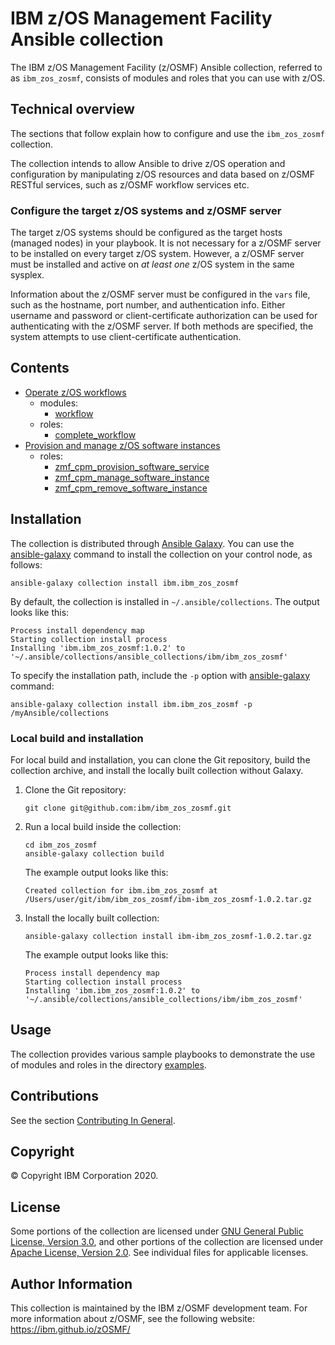 # IBM z/OS Management Facility Ansible collection
The IBM z/OS Management Facility (z/OSMF) Ansible collection, referred to as `ibm_zos_zosmf`, consists of modules and roles that you can use with z/OS.


## Technical overview
The sections that follow explain how to configure and use the `ibm_zos_zosmf` collection.

The collection intends to allow Ansible to drive z/OS operation and configuration by manipulating z/OS resources and data based on z/OSMF RESTful services, such as z/OSMF workflow services etc.

### Configure the target z/OS systems and z/OSMF server
The target z/OS systems should be configured as the target hosts (managed nodes) in your playbook. It is not necessary for a z/OSMF server to be installed on every target z/OS system. However, a z/OSMF server must be installed and active on *at least one* z/OS system in the same sysplex.

Information about the z/OSMF server must be configured in the `vars` file, such as the hostname, port number, and authentication info. Either username and password or client-certificate authorization can be used for authenticating with the z/OSMF server.  If both methods are specified, the system attempts to use client-certificate authentication.


## Contents
- [Operate z/OS workflows](https://github.com/IBM/ibm_zos_zosmf/blob/release-v1.0.2/docs/README_workflow.md)
    - modules:
        - [workflow](https://github.com/IBM/ibm_zos_zosmf/blob/release-v1.0.2/docs/README_workflow.md#Modules)
    - roles:
        - [complete_workflow](https://github.com/IBM/ibm_zos_zosmf/blob/release-v1.0.2/docs/README_workflow.md#Roles)
- [Provision and manage z/OS software instances](https://github.com/IBM/ibm_zos_zosmf/blob/release-v1.0.2/docs/README_cpm.md)
    - roles:
        - [zmf_cpm_provision_software_service](https://github.com/IBM/ibm_zos_zosmf/blob/release-v1.0.2/docs/README_cpm.md#Roles-Specification)
        - [zmf_cpm_manage_software_instance](https://github.com/IBM/ibm_zos_zosmf/blob/release-v1.0.2/docs/README_cpm.md#Roles-Specification)
        - [zmf_cpm_remove_software_instance](https://github.com/IBM/ibm_zos_zosmf/blob/release-v1.0.2/docs/README_cpm.md#Roles-Specification)


## Installation
The collection is distributed through [Ansible Galaxy](https://galaxy.ansible.com/). You can use the [ansible-galaxy](https://docs.ansible.com/ansible/latest/cli/ansible-galaxy.html) command to install the collection on your control node, as follows:

```
ansible-galaxy collection install ibm.ibm_zos_zosmf
```

By default, the collection is installed in `~/.ansible/collections`. The output looks like this:

```
Process install dependency map
Starting collection install process
Installing 'ibm.ibm_zos_zosmf:1.0.2' to '~/.ansible/collections/ansible_collections/ibm/ibm_zos_zosmf'
```

To specify the installation path, include the `-p` option with [ansible-galaxy](https://docs.ansible.com/ansible/latest/cli/ansible-galaxy.html) command:

```
ansible-galaxy collection install ibm.ibm_zos_zosmf -p /myAnsible/collections
```

### Local build and installation
For local build and installation, you can clone the Git repository, build the collection archive, and install the locally built collection without Galaxy.

1.  Clone the Git repository:

    ```
    git clone git@github.com:ibm/ibm_zos_zosmf.git
    ```

2.  Run a local build inside the collection:

    ```
    cd ibm_zos_zosmf
    ansible-galaxy collection build
    ```

    The example output looks like this:

    ```
    Created collection for ibm.ibm_zos_zosmf at /Users/user/git/ibm/ibm_zos_zosmf/ibm-ibm_zos_zosmf-1.0.2.tar.gz
    ```

3.  Install the locally built collection:

    ```
    ansible-galaxy collection install ibm-ibm_zos_zosmf-1.0.2.tar.gz
    ```

    The example output looks like this:

    ```
    Process install dependency map
    Starting collection install process
    Installing 'ibm.ibm_zos_zosmf:1.0.2' to '~/.ansible/collections/ansible_collections/ibm/ibm_zos_zosmf'
    ```


## Usage
The collection provides various sample playbooks to demonstrate the use of modules and roles in the directory [examples](https://github.com/IBM/ibm_zos_zosmf/blob/release-v1.0.2/examples/README.md).


## Contributions
See the section [Contributing In General](https://github.com/IBM/ibm_zos_zosmf/blob/release-v1.0.2/CONTRIBUTING.md).


## Copyright
© Copyright IBM Corporation 2020.


## License
Some portions of the collection are licensed under [GNU General Public License, Version 3.0](https://opensource.org/licenses/GPL-3.0), and other portions of the collection are licensed under [Apache License, Version 2.0](https://opensource.org/licenses/Apache-2.0). See individual files for applicable licenses.


## Author Information
This collection is maintained by the IBM z/OSMF development team. For more information about z/OSMF, see the following website: https://ibm.github.io/zOSMF/
